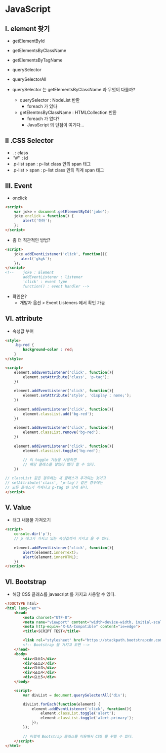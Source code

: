 # JavaScript

## I. element 찾기

- getElementById
- getElementsByClassName
- getElementsByTagName
- querySelector
- querySelectorAll



- querySelector 는 getElementsByClassName 과 무엇이 다를까?
  - querySelector : NodeList 반환
    - foreach 가 있다
  - getElemtnsByClassName : HTMLCollection 반환
    - foreach 가 없다?
    - JavaScript 의 단점이 여기다...



## II .CSS Selector

- . : class
- ''#'' : id
- .p-list span : p-list class 안의 span 태그
- .p-list > span : p-list class 안의 직계 span 태그



## III. Event

- onclick

```html
<script>
    var joke = document.getElementById('joke');
    joke.onclick = function() {
        alert('하하');
    };
</script>
```

- 좀 더 직관적인 방법?

```html
<script>
	joke.addEventListener('click', function(){
       alert('gkgk');
    });
</script>
<!--    joke : Element
		addEventListener : listener
		'click' : event type
		function() : event handler -->
```

- 확인은?
  - 개발자 옵션 > Event Listeners 에서 확인 가능



## VI. attribute

- 속성값 부여

```html
<style>
    .bg-red {
        background-color : red;
    }
</style>

<script>
	element.addEventListener('click', function(){
        element.setAttribute('class', 'p-tag');
    })
    
    element.addEventListener('click', function(){
        element.setAttribute('style', 'display : none;');
    })
    
    element.addEventListener('click', function(){
        element.classList.add('bg-red');
    })
    
    element.addEventListener('click', function(){
        element.classList.remove('bg-red');
    })
    
    element.addEventListener('click', function(){
        element.classList.toggle('bg-red');
        
        // 이 toggle 기능을 사용하면
        // 해당 클래스를 넣었다 뺐다 할 수 있다.
    })

// classList 같은 경우에는 새 클래스가 추가되는 것이고
// setAttribute('class', 'p-tag') 같은 경우에는
// 모든 클래스가 삭제되고 p-tag 만 남게 된다.
</script>
```



## V. Value

- 태그 내용물 가져오기

```html
<script>
	console.dir('p');
    // p 태그가 가지고 있는 속성값까지 가지고 올 수 있다.
    
    element.addEventListener('click', function(){
        alert(element.innerText);
        alert(element.innerHTML);
    })
</script>
```



## VI. Bootstrap

- 해당 CSS 클래스를 javascript 를 가지고 사용할 수 있다.

```html
<!DOCTYPE html>
<html lang="en">
    <head>
        <meta charset="UTF-8">
        <meta name="viewport" content="width=device-width, initial-scale=1.0">
        <meta http-equiv="X-UA-Compatible" content="ie=edge">
        <title>SCRIPT TEST</title>

        <link rel="stylesheet" href="https://stackpath.bootstrapcdn.com/bootstrap/4.3.1/css/bootstrap.min.css" integrity="sha384-ggOyR0iXCbMQv3Xipma34MD+dH/1fQ784/j6cY/iJTQUOhcWr7x9JvoRxT2MZw1T" crossorigin="anonymous">
        <!-- Bootstrap 을 가지고 오면 -->
    </head>
    <body>
        <div>요소1</div>
        <div>요소2</div>
        <div>요소3</div>
        <div>요소4</div>
        <div>요소5</div>
    </body>

    <script>
        var divList = document.querySelectorAll('div');

        divList.forEach(function(element) {
            element.addEventListener('click', function(){
                element.classList.toggle('alert');
                element.classList.toggle('alert-primary');
            });
        });
        
        // 이렇게 Bootstrap 클래스를 이용해서 CSS 를 꾸밀 수 있다.
    </script>
</html>
```

